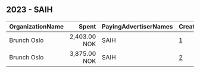 ## 2023 - SAIH 
|OrganizationName|Spent|PayingAdvertiserNames|CreativeUrls|Impressions|Genders|AgeBrackets|CountryCodes|BillingAddresses|CandidateBallotInformation|
|:---|---:|:---|:---|---:|:---|:---|:---|:---|:---|
|Brunch Oslo|2,403.00 NOK|SAIH|[1](https://www.snap.com/political-ads/asset/76c6273bfeef963e4ba2ac979abd56f80c303478a5ee72a6486eaee1a13d5385?mediaType=mp4)|85,060||19-35|norway|"Hausmanns gate 29,Oslo,0182,NO"||
|Brunch Oslo|3,875.00 NOK|SAIH|[2](https://www.snap.com/political-ads/asset/76c6273bfeef963e4ba2ac979abd56f80c303478a5ee72a6486eaee1a13d5385?mediaType=mp4)|52,042||19-35|norway|"Hausmanns gate 29,Oslo,0182,NO"||
